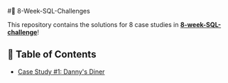 #🍔 8-Week-SQL-Challenges

This repository contains the solutions for 8 case studies in **[8-week-SQL-challenge](https://8weeksqlchallenge.com/)**!
## 📑 Table of Contents
- [Case Study #1: Danny's Diner](#case-study-1-dannys-diner)

